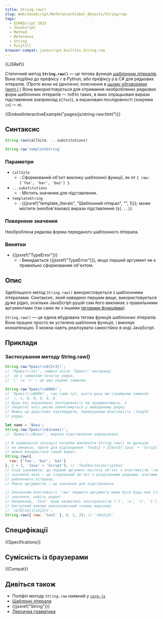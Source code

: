 ```yaml
---
title: String.raw()
slug: Web/JavaScript/Reference/Global_Objects/String/raw
tags:
  - ECMAScript 2015
  - JavaScript
  - Method
  - Reference
  - String
  - Polyfill
browser-compat: javascript.builtins.String.raw
---
```

{{JSRef}}

Статичний метод **`String.raw()`** — це тегова функція [шаблонних літералів](/uk/docs/Web/JavaScript/Reference/Template_literals). Вона _подібна_ до префіксу `r` в Python, або префіксу `@` в C# для рядкових літералів. (Проте вони не _ідентичні_; пояснення в [цьому обговоренні (англ.)](https://bugs.chromium.org/p/v8/issues/detail?id=5016).) Вона використовується для отримання необроблених рядкових форм шаблонних літералів — тобто таких, в яких опрацьовані вирази підставлення (наприклад `${foo}`), а екрановані послідовності (зокрема `\n`) — ні.

{{EmbedInteractiveExample("pages/js/string-raw.html")}}

## Синтаксис

```js
String.raw(callSite, ...substitutions)

String.raw`templateString`
```

### Параметри

- `callSite`
  - : Сформований об'єкт виклику шаблонної функції, як от `{ raw: ['foo', 'bar', 'baz'] }`.
- `...substitutions`
  - : Містить значення для підставлення.
- `templateString`
  - : {{jsxref("template_literals", "Шаблонний літерал", "", 1)}}; може містити (необов'язково) вирази підставлення (`${...}`).

### Повернене значення

Необроблена рядкова форма переданого шаблонного літерала.

### Винятки

- {{jsxref("TypeError")}}
  - : Викидається {{jsxref("TypeError")}}, якщо перший аргумент не є правильно сформованим об'єктом.

## Опис

Здебільшого метод `String.raw()` використовується з шаблонними літералами. Синтаксис, який наведено першим вище, використовується дуже рідко, оскільки JavaScript-рушій сам його викликає з правильними аргументами (так само як з іншими [теговими функціями](/uk/docs/Web/JavaScript/Reference/Template_literals#tehovani-shablonni-literaly)).

`String.raw()` — це єдина вбудована тегова функція шаблонних літералів. Вона працює просто як усталена шаблонна функція, і виконує конкатенацію. Її можна навіть реалізувати самостійно в коді JavaScript.

## Приклади

### Застосування методу String.raw()

```js
String.raw`Привіт\n${2+3}!`;
// 'Привіт\\n5!', символ після 'Привіт' насправді
//  не є символом початку рядка,
// '\' та 'n' — це два окремі символи.

String.raw`Привіт\u000A!`;
// 'Привіт\\u000A!', так само тут, цього разу ми отримуємо символи
//  \, u, 0, 0, 0, A, 6.
// Будь-які екрановані послідовності не працюватимуть, а
// зворотні косі риски опинятимуться у виведеному рядку.
// Можна це додатково підтвердити, перевіривши властивість .length
// рядка.

let name = 'Вова';
String.raw`Привіт\n${name}!`;
// 'Привіт\\nВова!', вирази підставлення опрацьовано.

// В нормальній ситуації потреби викликати String.raw() як функцію
// не виникає, проте для відтворення `foo${2 + 3}bar${'Java' + 'Script'}baz`
// можна використати такий вираз:
String.raw({
  raw: ['foo', 'bar', 'baz']
}, 2 + 3, 'Java' + 'Script'); // 'foo5barJavaScriptbaz'
// Слід зауважити, що перший аргумент містить об'єкт з властивістю 'raw',
// значення якої — це ітерований об'єкт з розділеними рядками, взятими з
// шаблонного літералу.
// Решта аргументів — це значення для підставлення.

// Значенням властивості 'raw' першого аргументу може бути будь-яке ітероване
// значення, навіть рядок!
// Наприклад, 'test' буде вважатись послідовністю ['t', 'e', 's', 't'].
// Наступний виклик еквівалентний такому виразові
// `t${0}e${1}s${2}t`:
String.raw({ raw: 'test' }, 0, 1, 2); // 't0e1s2t'
```

## Специфікації

{{Specifications}}

## Сумісність із браузерами

{{Compat}}

## Дивіться також

- Поліфіл методу `String.raw` наявний у [`core-js`](https://github.com/zloirock/core-js#ecmascript-string-and-regexp)
- [Шаблонні літерали](/uk/docs/Web/JavaScript/Reference/Template_literals)
- {{jsxref("String")}}
- [Лексична граматика](/uk/docs/Web/JavaScript/Reference/Lexical_grammar)
